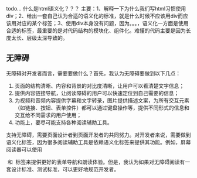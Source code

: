 todo...
什么是html语义化？？？
主要：1、解释一下为什么我们写html习惯使用div；2、给出一套自己认为合适的语义化的标准，就是什么时候不应该用div而应该用对应的某个标签；3、使用div本身没有问题，因为。。。，语义化一方面是使用合适的标签，最重要的是对代码结构的模块化、组件化。难懂的代码主要是因为长度太长、层级太深导致的。

## 无障碍
无障碍对开发者而言，需要要做什么？首先，我认为无障碍要做到以下几点：
1. 页面的结构清晰、内容和背景的对比度清晰，让用户可以看清楚文字信息；
2. 提供内容链接导航，让阅读障碍的用户可以快速定位到自己需要的信息；
3. 为视频和音频内容提供字幕和文字转录，图片提供描述文案，为所有交互元素（如链接、按钮、表单控件）都可以通过键盘操作等，提供不同形式的信息和交互给不同需求的用户使用；
4. 功能上，要尽可能支持各种阅读辅助工具。

支持无障碍，需要页面设计者到页面开发者的共同努力。对开发者来说，需要做到语义化标签，因为很多阅读辅助工具是依赖语义化标签来提供其功能。例如，屏幕阅读器可以使用 <form> 和 <label> 标签来提供更好的表单导航和朗读体验。但是，我认为如果对无障碍阅读有一套设计标准、测试标准，可以更好地规范开发者。
